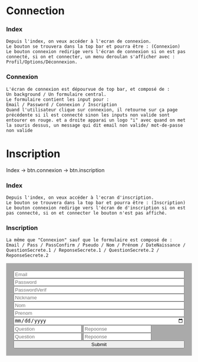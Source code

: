 # Connection

### Index

    Depuis l'index, on veux accéder à l'ecran de connexion.
    Le bouton se trouvera dans la top bar et pourra être : (Connexion)
    Le bouton connexion redirige vers l'écran de connexion si on est pas connecté, si on et connecter, un menu deroulan s'afficher avec :
    Profil/Options/Déconnexion.

### Connexion

    L'écran de connexion est dépourvue de top bar, et composé de :
    Un background / Un formulaire central.
    Le formulaire contient les input pour : 
    Email / Password / Connexion / Inscription
    Quand l'utilisateur clique sur connexion, il retourne sur ça page précédente si il est connecté sinon les inputs non valide sont entourer en rouge. et a droite apparai un logo "i" avec quand on met la souris dessus, un message qui dit email non valide/ mot-de-passe non valide

# Inscription

Index -> btn.connexion -> btn.inscription

### Index 

    Depuis l'index, on veux accéder à l'ecran d'inscription.
    Le bouton se trouvera dans la top bar et pourra être : (Inscription)
    Le bouton connexion redirige vers l'écran de d'inscription si on est pas connecté, si on et connecter le bouton n'est pas affiché.

### Inscription

    La même que "Connexion" sauf que le formulaire est composé de :
    Email / Pass / PassConfirm / Pseudo / Nom / Prénom / DateNaissance / 
    QuestionSecrete.1 / ReponseSecrete.1 / QuestionSecrete.2 / ReponseSecrete.2 


<form style="background: #aaa; padding: 20px; display: flex; flex-direction: column" action="url">
    <input type="text" placeholder="Email">
    <input type="text" placeholder="Password">
    <input type="text" placeholder="PasswordVerif">
    <input type="text" placeholder="Nickname">
    <input type="text" placeholder="Nom">
    <input type="text" placeholder="Prenom">
    <input type="date">
    <div>
        <input type="" placeholder="Question">
        <input placeholder="Repoonse">
    </div>
    <div>
        <input type="" placeholder="Question">
        <input placeholder="Repoonse">
    </div>
    <input type="submit">
</from>